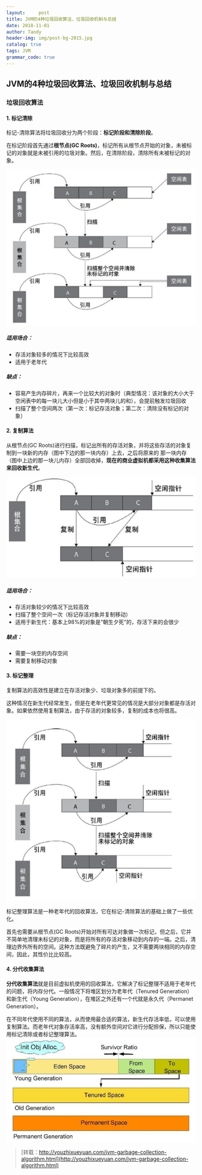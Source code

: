 ```yaml
---
layout:     post
title: JVM的4种垃圾回收算法、垃圾回收机制与总结
date: 2018-11-01
author: Tandy
header-img: img/post-bg-2015.jpg
catalog: true
tags: JVM
grammar_code: true
---
```

## JVM的4种垃圾回收算法、垃圾回收机制与总结
### 垃圾回收算法
 #### 1. 标记清除
 
标记-清除算法将垃圾回收分为两个阶段：**标记阶段和清除阶段**。

在标记阶段首先通过**根节点(GC Roots)**，标记所有从根节点开始的对象，未被标记的对象就是未被引用的垃圾对象。然后，在清除阶段，清除所有未被标记的对象。

![](https://raw.githubusercontent.com/tanzhouwen/tanzhouwen.github.io/master/images/jvm-gc-marker-clear.jpg)

##### 适用场合：

 - 存活对象较多的情况下比较高效
 - 适用于老年代
##### 缺点：

 - 容易产生内存碎片，再来一个比较大的对象时（典型情况：该对象的大小大于空闲表中的每一块儿大小但是小于其中两块儿的和），会提前触发垃圾回收
 - 扫描了整个空间两次（第一次：标记存活对象；第二次：清除没有标记的对象）

#### 2. 复制算法

从根节点(GC Roots)进行扫描，标记出所有的存活对象，并将这些存活的对象复制到一块新的内存（图中下边的那一块内存）上去，之后将原来的
那一块内存（图中上边的那一块儿内存）全部回收掉，**现在的商业虚拟机都采用这种收集算法来回收新生代**。

![](https://raw.githubusercontent.com/tanzhouwen/tanzhouwen.github.io/master/images/jvm-gc-copy.jpg)

##### 适用场合：

 - 存活对象较少的情况下比较高效
 - 扫描了整个空间一次（标记存活对象并复制移动）
 - 适用于新生代：基本上98%的对象是”朝生夕死”的，存活下来的会很少
##### 缺点：

 - 需要一块空的内存空间
 - 需要复制移动对象
 
#### 3. 标记整理

复制算法的高效性是建立在存活对象少、垃圾对象多的前提下的。

这种情况在新生代经常发生，但是在老年代更常见的情况是大部分对象都是存活对象。如果依然使用复制算法，由于存活的对象较多，复制的成本也将很高。

![](https://raw.githubusercontent.com/tanzhouwen/tanzhouwen.github.io/master/images/jvm-gc-marker-sort.jpg)

标记整理算法是一种老年代的回收算法，它在标记-清除算法的基础上做了一些优化。

首先也需要从根节点(GC Roots)开始对所有可达对象做一次标记，但之后，它并不简单地清理未标记的对象，而是将所有的存活对象移动到内存的一端。之后，清理边界外所有的空间。这种方法既避免了碎片的产生，又不需要两块相同的内存空间，因此，其性价比比较高。

#### 4. 分代收集算法

**分代收集算法**就是目前虚拟机使用的回收算法，它解决了标记整理不适用于老年代的问题，将内存分代。一般情况下将堆区划分为老年代（Tenured Generation）和新生代（Young Generation），在堆区之外还有一个代就是永久代（Permanet Generation）。

在不同年代使用不同的算法，从而使用最合适的算法，新生代存活率低，可以使用复制算法。而老年代对象存活率高，没有额外空间对它进行分配担保，所以只能使用标记清除或者标记整理算法。
![](https://raw.githubusercontent.com/tanzhouwen/tanzhouwen.github.io/master/images/jvm-gc-generational-collection.jpg)

> [转载：http://youzhixueyuan.com/jvm-garbage-collection-algorithm.html](http://youzhixueyuan.com/jvm-garbage-collection-algorithm.html)
